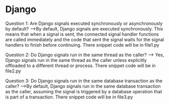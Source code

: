 # Django
Question 1: Are Django signals executed synchronously or asynchronously by default?
-->By default, Django signals are executed synchronously. This means that when a signal is sent, the connected signal handler functions are called immediately and the code that sent the signal waits for the signal handlers to finish before continuing.
There snippet code will be in file1.py

Question 2: Do Django signals run in the same thread as the caller?
--> Yes, Django signals run in the same thread as the caller unless explicitly offloaded to a different thread or process.
There snippet code will be in file2.py

Question 3: Do Django signals run in the same database transaction as the caller?
-->By default, Django signals run in the same database transaction as the caller, assuming the signal is triggered by a database operation that is part of a transaction.
There snippet code will be in file3.py
